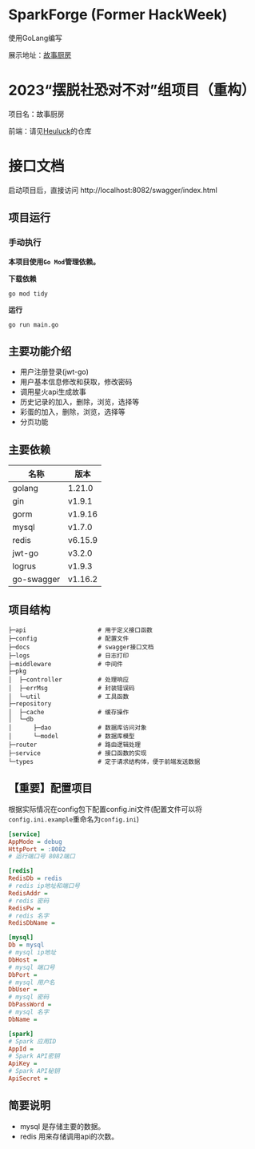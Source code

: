 # SparkForge (Former HackWeek)
使用GoLang编写

展示地址：[故事厨房](https://kitchen.heuluck.top/)

# 2023“摆脱社恐对不对”组项目（重构）
项目名：故事厨房

前端：请见[Heuluck](https://github.com/Heuluck/Team-Story-Cook-FE)的仓库

# 接口文档
启动项目后，直接访问 http://localhost:8082/swagger/index.html

## 项目运行
### 手动执行
**本项目使用`Go Mod`管理依赖。**

**下载依赖**
```shell
go mod tidy
```

**运行**
```shell
go run main.go
```

## 主要功能介绍
- 用户注册登录(jwt-go)
- 用户基本信息修改和获取，修改密码
- 调用星火api生成故事
- 历史记录的加入，删除，浏览，选择等
- 彩蛋的加入，删除，浏览，选择等
- 分页功能

## 主要依赖
| 名称         | 版本      |
|------------|---------|
| golang     | 1.21.0  |
| gin        | v1.9.1  |
| gorm       | v1.9.16 |
| mysql      | v1.7.0  |
| redis      | v6.15.9 |
| jwt-go     | v3.2.0  |
| logrus     | v1.9.3  |
| go-swagger | v1.16.2 |

## 项目结构
```
├─api                    # 用于定义接口函数
├─config                 # 配置文件
├─docs                   # swagger接口文档
├─logs                   # 日志打印
├─middleware             # 中间件
├─pkg
│  ├─controller          # 处理响应
│  ├─errMsg              # 封装错误码
│  └─util                # 工具函数
├─repository
│  ├─cache               # 缓存操作
│  └─db
│      ├─dao             # 数据库访问对象
│      └─model           # 数据库模型
├─router                 # 路由逻辑处理
├─service                # 接口函数的实现
└─types                  # 定于请求结构体，便于前端发送数据
```

## 【重要】配置项目
根据实际情况在config包下配置config.ini文件(配置文件可以将`config.ini.example`重命名为`config.ini`)
```ini
[service]
AppMode = debug
HttpPort = :8082
# 运行端口号 8082端口

[redis]
RedisDb = redis
# redis ip地址和端口号
RedisAddr =
# redis 密码
RedisPw =
# redis 名字
RedisDbName =

[mysql]
Db = mysql
# mysql ip地址
DbHost =
# mysql 端口号
DbPort =
# mysql 用户名
DbUser =
# mysql 密码
DbPassWord =
# mysql 名字
DbName =

[spark]
# Spark 应用ID
AppId = 
# Spark API密钥
ApiKey =
# Spark API秘钥
ApiSecret = 
```

## 简要说明
- mysql 是存储主要的数据。
- redis 用来存储调用api的次数。


